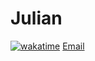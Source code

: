 # Julian

[![wakatime](https://wakatime.com/badge/user/65bb3732-153d-47b4-9a4c-9b2a08d1a34e.svg)](https://wakatime.com/@65bb3732-153d-47b4-9a4c-9b2a08d1a34e)
[Email](julianhzd@hotmail.com)
